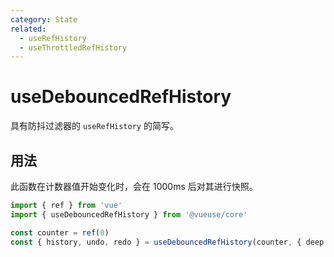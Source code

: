 ```yaml
---
category: State
related:
  - useRefHistory
  - useThrottledRefHistory
---
```


# useDebouncedRefHistory

具有防抖过滤器的 `useRefHistory` 的简写。

## 用法

此函数在计数器值开始变化时，会在 1000ms 后对其进行快照。

```ts
import { ref } from 'vue'
import { useDebouncedRefHistory } from '@vueuse/core'

const counter = ref(0)
const { history, undo, redo } = useDebouncedRefHistory(counter, { deep: true, debounce: 1000 })
```
